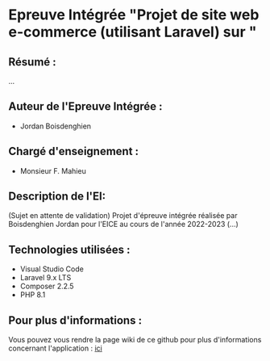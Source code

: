 # Epreuve Intégrée "Projet de site web e-commerce (utilisant Laravel) sur "

## Résumé :
...

## Auteur de l'Epreuve Intégrée :
* Jordan Boisdenghien

## Chargé d'enseignement :
* Monsieur F. Mahieu

## Description de l'EI:
(Sujet en attente de validation)
Projet d'épreuve intégrée réalisée par Boisdenghien Jordan pour l'EICE au cours de l'année 2022-2023 (...)

## Technologies utilisées :
* Visual Studio Code
* Laravel 9.x LTS
* Composer 2.2.5
* PHP 8.1


## Pour plus d'informations :
Vous pouvez vous rendre la page wiki de ce github pour plus d'informations concernant l'application : [ici](https://github.com/Cainiam/TFE_EICE2023/wiki "Wiki du TFE 2023")
